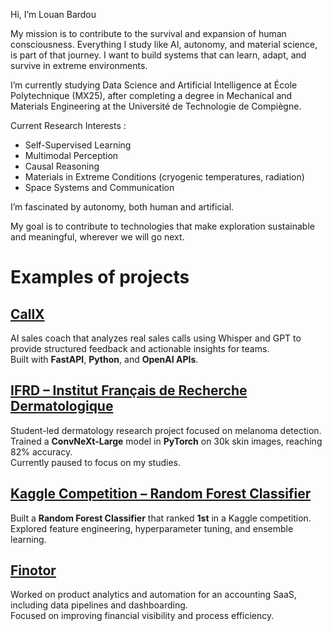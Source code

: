 Hi, I’m Louan Bardou

My mission is to contribute to the survival and expansion of human consciousness. Everything I study like AI, autonomy, and material science, is part of that journey. I want to build systems that can learn, adapt, and survive in extreme environments.

I’m currently studying Data Science and Artificial Intelligence at École Polytechnique (MX25), after completing a degree in Mechanical and Materials Engineering at the Université de Technologie de Compiègne.

Current Research Interests :

- Self-Supervised Learning
- Multimodal Perception
- Causal Reasoning
- Materials in Extreme Conditions (cryogenic temperatures, radiation)
- Space Systems and Communication

I’m fascinated by autonomy, both human and artificial.

My goal is to contribute to technologies that make exploration sustainable and meaningful, wherever we will go next.

# Examples of projects

## [CallX](https://callx.fr)
AI sales coach that analyzes real sales calls using Whisper and GPT to provide structured feedback and actionable insights for teams.  
Built with **FastAPI**, **Python**, and **OpenAI APIs**.  

## [IFRD – Institut Français de Recherche Dermatologique](https://github.com/louanbardou/ifrd)
Student-led dermatology research project focused on melanoma detection.  
Trained a **ConvNeXt-Large** model in **PyTorch** on 30k skin images, reaching 82% accuracy.  
Currently paused to focus on my studies.  

## [Kaggle Competition – Random Forest Classifier](https://github.com/louanbardou/kaggle-rf)
Built a **Random Forest Classifier** that ranked **1st** in a Kaggle competition.  
Explored feature engineering, hyperparameter tuning, and ensemble learning.  

## [Finotor](https://github.com/louanbardou/finotor)
Worked on product analytics and automation for an accounting SaaS, including data pipelines and dashboarding.  
Focused on improving financial visibility and process efficiency.
